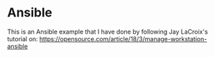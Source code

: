 # Ansible
This is an Ansible example that I have done by following Jay LaCroix's tutorial on: https://opensource.com/article/18/3/manage-workstation-ansible
